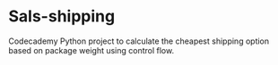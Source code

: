 # Sals-shipping
Codecademy Python project to calculate the cheapest shipping option based on package weight using control flow.

